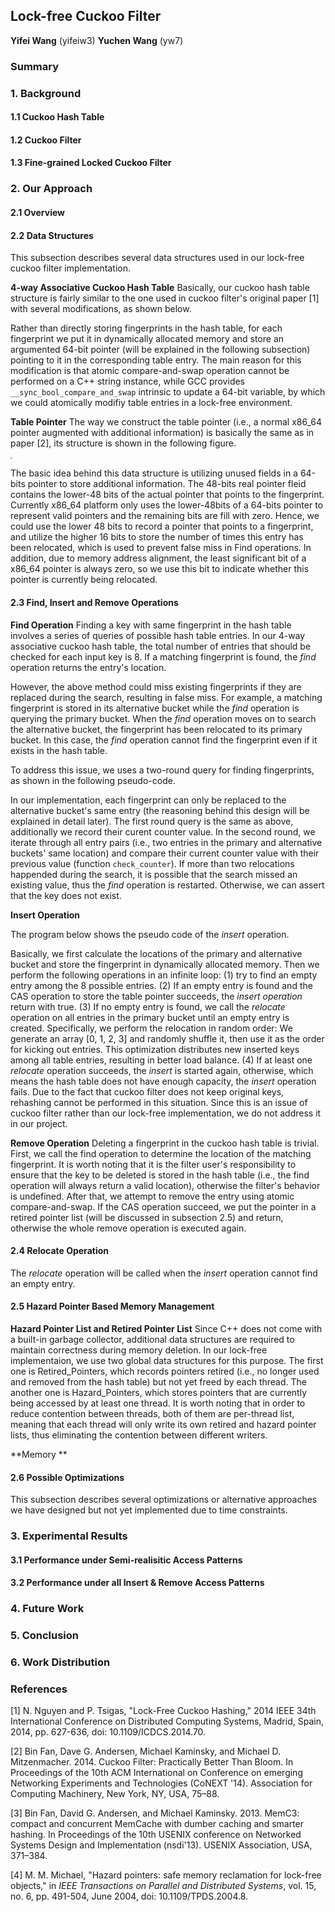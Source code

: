 ## Lock-free Cuckoo Filter

**Yifei Wang** (yifeiw3)
**Yuchen Wang** (yw7)

### Summary

### 1. Background

#### 1.1 Cuckoo Hash Table

#### 1.2 Cuckoo Filter

#### 1.3 Fine-grained Locked Cuckoo Filter

### 2. Our Approach

#### 2.1 Overview

#### 2.2 Data Structures
This subsection describes several data structures used in our lock-free cuckoo filter implementation.

**4-way Associative Cuckoo Hash Table**
Basically, our cuckoo hash table structure is fairly similar to the one used in cuckoo filter's original paper [1] with several modifications, as shown below.

Rather than directly storing fingerprints in the hash table, for each fingerprint we put it in dynamically allocated memory and store an argumented 64-bit pointer (will be explained in the following subsection) pointing to it in the corresponding table entry. The main reason for this modification is that atomic compare-and-swap operation cannot be performed on a C++ string instance, while GCC provides `__sync_bool_compare_and_swap` intrinsic to update a 64-bit variable, by which we could atomically modifiy table entries in a lock-free environment.

**Table Pointer**
The way we construct the table pointer (i.e., a normal x86_64 pointer augmented with additional information) is basically the same as in paper [2], its structure is shown in the following figure. 

<img src="/Users/xsxsz/Desktop/15618/project/pic/pointer.png" style="zoom:20%" />

The basic idea behind this data structure is utilizing unused fields in a 64-bits pointer to store additional information. The 48-bits real pointer fleid contains the lower-48 bits of the actual pointer that points to the fingerprint. Currently x86_64 platform only uses the lower-48bits of a 64-bits pointer to represent valid pointers and the remaining bits are fill with zero. Hence, we could  use the lower 48 bits to record a pointer that points to a fingerprint, and utilize the higher 16 bits to store the number of times this entry has been relocated, which is used to prevent false miss in Find operations. In addition, due to memory address alignment, the least significant bit of a x86_64 pointer is always zero, so we use this bit to indicate whether this pointer is currently being relocated. 

#### 2.3 Find, Insert and Remove Operations

**Find Operation**
Finding a key with same fingerprint in the hash table involves a series of queries of possible hash table entries. In our 4-way associative cuckoo hash table, the total number of entries that should be checked for each input key is 8. If a matching fingerprint is found, the *find* operation returns the entry's location.

However, the above method could miss existing fingerprints if they are replaced during the search, resulting in false miss. For example, a matching fingerprint is stored in its alternative bucket while the *find* operation is querying the primary bucket. When the *find* operation moves on to search the alternative bucket, the fingerprint has been relocated to its primary bucket. In this case, the *find* operation cannot find the fingerprint even if it exists in the hash table.

To address this issue, we uses a two-round query for finding fingerprints, as shown in the following pseudo-code.


In our implementation, each fingerprint can only be replaced to the alternative bucket's same entry (the reasoning behind this design will be explained in detail later). The first round query is the same as above, additionally we record their curent counter value. In the second round, we iterate through all entry pairs (i.e., two entries in the primary and alternative buckets' same location) and compare their current counter value with their previous value (function `check_counter`). If more than two relocations happended during the search, it is possible that the search missed an existing value, thus the *find* operation is restarted. Otherwise, we can assert that the key does not exist.

**Insert Operation**

The program below shows the pseudo code of the *insert* operation. 


Basically, we first calculate the locations of the primary and alternative bucket and store the fingerprint in dynamically allocated memory. Then we perform the following operations in an infinite loop: (1) try to find an empty entry among the 8 possible entries. (2) If an empty entry is found and the CAS operation to store the table pointer succeeds, the *insert operation* return with true. (3) If no empty entry is found, we call the *relocate* operation on all entries in the primary bucket until an empty entry is created. Specifically, we perform the relocation in random order: We generate an array [0, 1, 2, 3] and randomly shuffle it, then use it as the order for kicking out entries. This optimization distributes new inserted keys among all table entries, resulting in better load balance. (4) If at least one *relocate* operation succeeds, the *insert* is started again, otherwise, which means the hash table does not have enough capacity, the *insert* operation fails. Due to the fact that cuckoo filter does not keep original keys, rehashing cannot be performed in this situation. Since this is an issue of cuckoo filter rather than our lock-free implementation, we do not address it in our project.

**Remove Operation**
Deleting a fingerprint in the cuckoo hash table is trivial. First, we call the find operation to determine the location of the matching fingerprint. It is worth noting that it is the filter user's responsibility to ensure that the key to be deleted is stored in the hash table (i.e., the find operation will always return a valid location), otherwise the filter's behavior is undefined. After that, we attempt to remove the entry using atomic compare-and-swap. If the CAS operation succeed, we put the pointer in a retired pointer list (will be discussed in subsection 2.5) and return, otherwise the whole remove operation is executed again.

#### 2.4 Relocate Operation
The *relocate* operation will be called when the *insert* operation cannot find an empty entry. 


#### 2.5 Hazard Pointer Based Memory Management

**Hazard Pointer List and Retired Pointer List**
Since C++ does not come with a built-in garbage collector, additional data structures are required to maintain correctness during memory deletion. In our lock-free implementaion, we use two global data structures for this purpose. The first one is Retired_Pointers, which records pointers retired (i.e., no longer used and removed from the hash table) but not yet freed by each thread. The another one is Hazard_Pointers, which stores pointers that are currently being accessed by at least one thread. It is worth noting that in order to reduce contention between threads, both of them are per-thread list, meaning that each thread will only write its own retired and hazard pointer lists, thus eliminating the contention between different writers.

**Memory **

#### 2.6 Possible Optimizations
This subsection describes several optimizations or alternative approaches we have designed but not yet implemented due to time constraints.

### 3. Experimental Results

#### 3.1 Performance under Semi-realisitic Access Patterns

#### 3.2 Performance under all Insert & Remove Access Patterns


### 4. Future Work

### 5. Conclusion

### 6. Work Distribution

### References

[1] N. Nguyen and P. Tsigas, "Lock-Free Cuckoo Hashing," 2014 IEEE 34th International Conference on Distributed Computing Systems, Madrid, Spain, 2014, pp. 627-636, doi: 10.1109/ICDCS.2014.70.

[2] Bin Fan, Dave G. Andersen, Michael Kaminsky, and Michael D. Mitzenmacher. 2014. Cuckoo Filter: Practically Better Than Bloom. In Proceedings of the 10th ACM International on Conference on emerging Networking Experiments and Technologies (CoNEXT '14). Association for Computing Machinery, New York, NY, USA, 75–88.

[3] Bin Fan, David G. Andersen, and Michael Kaminsky. 2013. MemC3: compact and concurrent MemCache with dumber caching and smarter hashing. In Proceedings of the 10th USENIX conference on Networked Systems Design and Implementation (nsdi'13). USENIX Association, USA, 371–384.

[4] M. M. Michael, "Hazard pointers: safe memory reclamation for lock-free objects," in *IEEE Transactions on Parallel and Distributed Systems*, vol. 15, no. 6, pp. 491-504, June 2004, doi: 10.1109/TPDS.2004.8.


